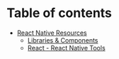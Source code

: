 # Table of contents

* [React Native Resources](README.md)
  * [Libraries & Components](react-native-resources/libraries-and-components.md)
  * [React - React Native Tools](react-native-resources/react-react-native-tools.md)
